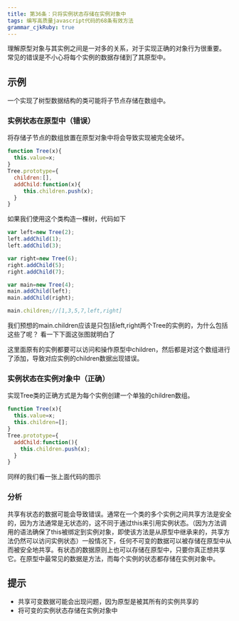 ```yaml
---
title: 第36条：只将实例状态存储在实例对象中
tags: 编写高质量javascript代码的68条有效方法
grammar_cjkRuby: true
---
```

理解原型对象与其实例之间是一对多的关系，对于实现正确的对象行为很重要。
常见的错误是不小心将每个实例的数据存储到了其原型中。
## 示例
一个实现了树型数据结构的类可能将子节点存储在数组中。
### 实例状态在原型中（错误）
将存储子节点的数组放置在原型对象中将会导致实现被完全破坏。
```js
function Tree(x){
  this.value=x;
}
Tree.prototype={
  children:[],
  addChild:function(x){
     this.children.push(x);
  }
}
```
如果我们使用这个类构造一棵树，代码如下
```js
var left=new Tree(2);
left.addChild(1);
left.addChild(3);

var right=new Tree(6);
right.addChild(5);
right.addChild(7);

var main=new Tree(4);
main.addChild(left);
main.addChild(right);

main.children;//[1,3,5,7,left,right]
```
我们预想的main.children应该是只包括left,right两个Tree的实例的，为什么包括这些了呢？
看一下下面这张图就明白了

这里面原有的实例都要可以访问和操作原型中children，然后都是对这个数组进行了添加，导致对应实例的children数据出现错误。

### 实例状态在实例对象中（正确）
实现Tree类的正确方式是为每个实例创建一个单独的children数组。
```js
function Tree(x){
  this.value=x;
  this.children=[];
}
Tree.prototype={
  addChild:function(){
    this.children.push(x);
  }
}
```
同样的我们看一张上面代码的图示


### 分析
共享有状态的数据可能会导致错误。通常在一个类的多个实例之间共享方法是安全的，因为方法通常是无状态的，这不同于通过this来引用实例状态。（因为方法调用的语法确保了this被绑定到实例对象，即使该方法是从原型中继承来的，共享方法仍然可以访问实例状态）一般情况下，任何不可变的数据可以被存储在原型中从而被安全地共享。有状态的数据原则上也可以存储在原型中，只要你真正想共享它。在原型中最常见的数据是方法，而每个实例的状态都存储在实例对象中。

## 提示
- 共享可变数据可能会出现问题，因为原型是被其所有的实例共享的
- 将可变的实例状态存储在实例对象中

